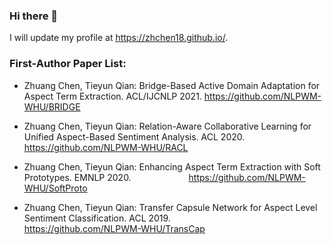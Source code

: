 ### Hi there 👋

I will update my profile at https://zhchen18.github.io/.

### First-Author Paper List:
* Zhuang Chen, Tieyun Qian: Bridge-Based Active Domain Adaptation for Aspect Term Extraction. ACL/IJCNLP 2021. 
https://github.com/NLPWM-WHU/BRIDGE

* Zhuang Chen, Tieyun Qian: Relation-Aware Collaborative Learning for Unified Aspect-Based Sentiment Analysis. ACL 2020. 
https://github.com/NLPWM-WHU/RACL
 
* Zhuang Chen, Tieyun Qian: Enhancing Aspect Term Extraction with Soft Prototypes. EMNLP 2020. &emsp;&emsp;&emsp;&emsp;&emsp;&emsp;
https://github.com/NLPWM-WHU/SoftProto

* Zhuang Chen, Tieyun Qian: Transfer Capsule Network for Aspect Level Sentiment Classification. ACL 2019.&emsp;&emsp;&emsp;&emsp;
https://github.com/NLPWM-WHU/TransCap









<!--
**zhchen18/zhchen18** is a ✨ _special_ ✨ repository because its `README.md` (this file) appears on your GitHub profile.

Here are some ideas to get you started:

- 🔭 I’m currently working on ...
- 🌱 I’m currently learning ...
- 👯 I’m looking to collaborate on ...
- 🤔 I’m looking for help with ...
- 💬 Ask me about ...
- 📫 How to reach me: ...
- 😄 Pronouns: ...
- ⚡ Fun fact: ...
-->
